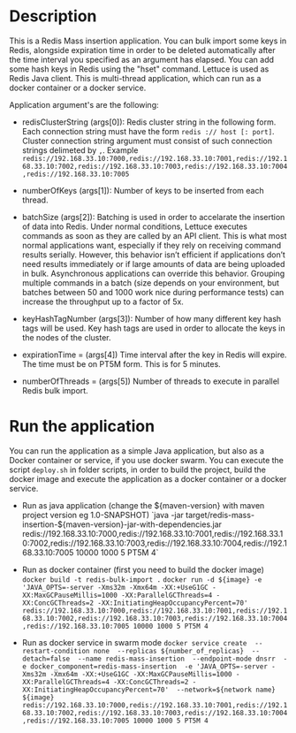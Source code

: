 # Description

This is a Redis Mass insertion application. You can bulk import some keys in Redis, alongside expiration time in order to be deleted automatically after the time interval you specified as an argument has elapsed. You can add some hash keys in Redis using the "hset" command. Lettuce is used as Redis Java client. This is multi-thread application, which can run as a docker container or a docker service.

Application argument's are the following:

* redisClusterString (args[0]): Redis cluster string in the following form. Each connection string must have the form `redis :// host [: port]`.
Cluster connection string argument must consist of such connection strings delimeted by `,`.
Example ` redis://192.168.33.10:7000,redis://192.168.33.10:7001,redis://192.168.33.10:7002,redis://192.168.33.10:7003,redis://192.168.33.10:7004,redis://192.168.33.10:7005 `
	
* numberOfKeys (args[1]): Number of keys to be inserted from each thread.

* batchSize (args[2]): Batching is used in order to accelarate the insertion of data into Redis. Under normal conditions, Lettuce executes commands as soon as they are called by an API client. This is what most normal applications want, especially if they rely on receiving command results serially.
However, this behavior isn’t efficient if applications don’t need results immediately or if large amounts of data are being uploaded in bulk. Asynchronous applications can override this behavior.
Grouping multiple commands in a batch (size depends on your environment, but batches between 50 and 1000 work nice during performance tests) can increase the throughput up to a factor of 5x.

* keyHashTagNumber (args[3]): Number of how many different key hash tags will be used.
Key hash tags are used in order to allocate the keys in the nodes of the cluster.

* expirationTime = (args[4]) Time interval after the key in Redis will expire. The time must be on PT5M form.
This is for 5 minutes.

* numberOfThreads = (args[5]) Number of threads to execute in parallel Redis bulk import.

# Run the application
You can run the application as a simple Java application, but also as a Docker container or service, if you use docker swarm.
You can execute the script `deploy.sh` in folder scripts, in order to build the project, build the docker image and execute the application as a docker container or a docker service.

* Run as java application (change the ${maven-version} with maven project version eg 1.0-SNAPSHOT)
`java -jar target/redis-mass-insertion-${maven-version}-jar-with-dependencies.jar redis://192.168.33.10:7000,redis://192.168.33.10:7001,redis://192.168.33.10:7002,redis://192.168.33.10:7003,redis://192.168.33.10:7004,redis://192.168.33.10:7005 10000 1000 5 PT5M 4`

* Run as docker container (first you need to build the docker image)
`docker build -t redis-bulk-import .`
`docker run -d ${image} -e 'JAVA_OPTS=-server -Xms32m -Xmx64m -XX:+UseG1GC -XX:MaxGCPauseMillis=1000 -XX:ParallelGCThreads=4 -XX:ConcGCThreads=2 -XX:InitiatingHeapOccupancyPercent=70' redis://192.168.33.10:7000,redis://192.168.33.10:7001,redis://192.168.33.10:7002,redis://192.168.33.10:7003,redis://192.168.33.10:7004,redis://192.168.33.10:7005 10000 1000 5 PT5M 4`

* Run as docker service in swarm mode
`docker service create 
	--restart-condition none 
	--replicas ${number_of_replicas} 
	--detach=false 
	--name redis-mass-insertion 
	--endpoint-mode dnsrr 
	-e docker_component=redis-mass-insertion 
	-e 'JAVA_OPTS=-server -Xms32m -Xmx64m -XX:+UseG1GC -XX:MaxGCPauseMillis=1000 -XX:ParallelGCThreads=4 -XX:ConcGCThreads=2 -XX:InitiatingHeapOccupancyPercent=70' 
	--network=${network name} 
	 ${image} redis://192.168.33.10:7000,redis://192.168.33.10:7001,redis://192.168.33.10:7002,redis://192.168.33.10:7003,redis://192.168.33.10:7004,redis://192.168.33.10:7005 10000 1000 5 PT5M 4`

